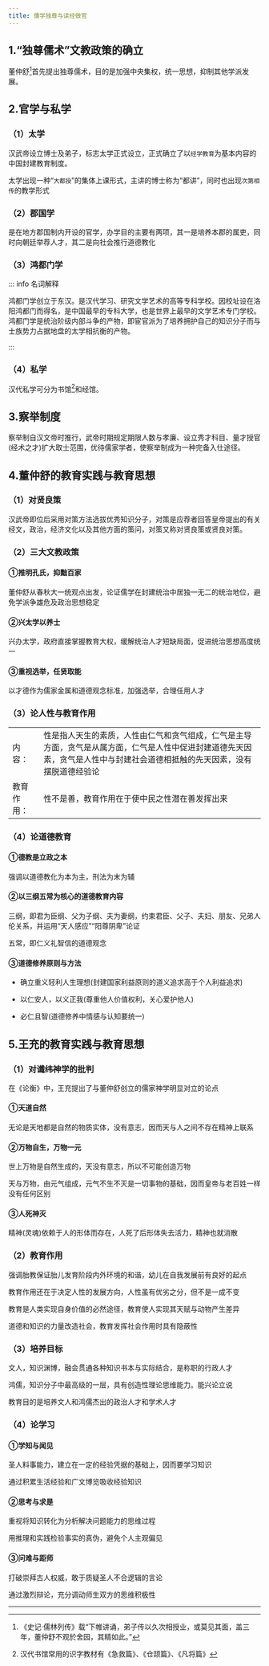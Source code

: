 ```yaml
---
title: 儒学独尊与读经做官
---
```


## 1.“独尊儒术”文教政策的确立

董仲舒[^1]首先提出独尊儒术，目的是加强中央集权，统一思想，抑制其他学派发展。

## 2.官学与私学

### （1）太学

汉武帝设立博士及弟子，标志太学正式设立，正式确立了以`经学教育`为基本内容的中国封建教育制度。

太学出现一种“`大都授`”的集体上课形式，主讲的博士称为“都讲”，同时也出现`次第相传`的教学形式

### （2）郡国学

是在地方郡国制内开设的官学，办学目的主要有两项，其一是培养本郡的属吏，同时向朝廷举荐人才，其二是向社会推行道德教化

### （3）鸿都门学

::: info 名词解释

鸿都门学创立于东汉。是汉代学习、研究文学艺术的高等专科学校。因校址设在洛阳鸿都门而得名，是中国最早的专科大学，也是世界上最早的文学艺术专门学校。鸿都门学是统治阶级内部斗争的产物，即宦官派为了培养拥护自己的知识分子而与士族势力占据地盘的太学相抗衡的产物。

:::

### （4）私学



汉代私学可分为书馆[^2]和经馆。



## 3.察举制度



察举制自汉文帝时推行，武帝时期规定期限人数与孝廉、设立秀才科目、量才授官(经术之才)扩大取士范围，优待儒家学者，使察举制成为一种完备入仕途径。



## 4.董仲舒的教育实践与教育思想



### （1）对贤良策



汉武帝即位后采用对策方法选拔优秀知识分子，对策是应荐者回答皇帝提出的有关经文，政治，经济文化以及其他方面的策问，对策又称对贤良策或贤良对策。



### （2）三大文教政策



#### ①推明孔氏，抑黜百家



董仲舒从春秋大一统观点出发，论证儒学在封建统治中居独一无二的统治地位，避免学派争雄危及政治思想稳定



#### ②兴太学以养士



兴办太学，政府直接掌握教育大权，缓解统治人才短缺局面，促进统治思想高度统一



#### ③重视选举，任贤取能



以才德作为儒家金属和道德观念标准，加强选举，合理任用人才



### （3）论人性与教育作用

|            |                                                              |
| ---------- | ------------------------------------------------------------ |
| 内容：     | 性是指人天生的素质，人性由仁气和贪气组成，仁气是主导方面，贪气是从属方面，仁气是人性中促进封建道德先天因素，贪气是人性中与封建社会道德相抵触的先天因素，没有摆脱道德经验论 |
| 教育作用： | 性不是善，教育作用在于使中民之性潜在善发挥出来               |



### （4）论道德教育



#### ①德教是立政之本



强调以道德教化为本为主，刑法为末为辅



#### ②以三纲五常为核心的道德教育内容



三纲，即君为臣纲、父为子纲、夫为妻纲，约束君臣、父子、夫妇、朋友、兄弟人伦关系，并运用“天人感应”“阳尊阴卑”论证



五常，即仁义礼智信的道德观念



#### ③道德修养原则与方法



- 确立重义轻利人生理想(封建国家利益原则的道义追求高于个人利益追求)

- 以仁安人，以义正我(尊重他人价值权利，关心爱护他人)

- 必仁且智(道德修养中情感与认知要统一)



## 5.王充的教育实践与教育思想



### （1）对谶纬神学的批判



在《论衡》中，王充提出了与董仲舒创立的儒家神学明显对立的论点



#### ①天道自然



无论是天地都是自然的物质实体，没有意志，因而天与人之间不存在精神上联系



#### ②万物自生，万物一元



世上万物是自然生成的，天没有意志，所以不可能创造万物



天与万物，由元气组成，元气不生不灭是一切事物的基础，因而皇帝与老百姓一样没有任何区别



#### ③人死神灭



精神(灵魂)依赖于人的形体而存在，人死了后形体失去活力，精神也就消散



### （2）教育作用



强调胎教保证胎儿发育阶段内外环境的和谐，幼儿在自我发展前有良好的起点



教育作用还在于决定人性的发展方向，人性虽有优劣之分，但不是一成不变



教育是人类实现自身价值的必然途径，教育使人实现其天赋与动物产生差异



道德和知识的力量改造社会，教育发挥社会作用时具有隐蔽性



### （3）培养目标



文人，知识渊博，融会贯通各种知识书本与实际结合，是称职的行政人才



鸿儒，知识分子中最高级的一层，具有创造性理论思维能力。能兴论立说



教育目的是培养文人和鸿儒杰出的政治人才和学术人才



### （4）论学习



#### ①学知与闻见



圣人料事能力，建立在一定的经验凭据的基础上，因而要学习知识



通过积累生活经验和广文博览吸收经验知识



#### ②思考与求是



重视将知识转化为分析解决问题能力的思维过程



用推理和实践检验事实的真伪，避免个人主观偏见



#### ③问难与距师



打破崇拜古人权威，敢于质疑圣人不合逻辑的言论



通过激烈辩论，充分调动师生双方的思维积极性

------



[^1]:《史记·儒林列传》载“下帷讲诵，弟子传以久次相授业，或莫见其面，盖三年，董仲舒不观於舍园，其精如此。” 
[^2]:汉代书馆常用的识字教材有《急救篇》、《仓颉篇》、《凡将篇》